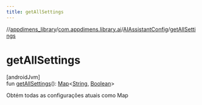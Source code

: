 ```yaml
---
title: getAllSettings
---
```

//[appdimens_library](../../../index.html)/[com.appdimens.library.ai](../index.html)/[AIAssistantConfig](index.html)/[getAllSettings](get-all-settings.html)



# getAllSettings



[androidJvm]\
fun [getAllSettings](get-all-settings.html)(): [Map](https://kotlinlang.org/api/core/kotlin-stdlib/kotlin.collections/-map/index.html)&lt;[String](https://kotlinlang.org/api/core/kotlin-stdlib/kotlin/-string/index.html), [Boolean](https://kotlinlang.org/api/core/kotlin-stdlib/kotlin/-boolean/index.html)&gt;



Obtém todas as configurações atuais como Map



